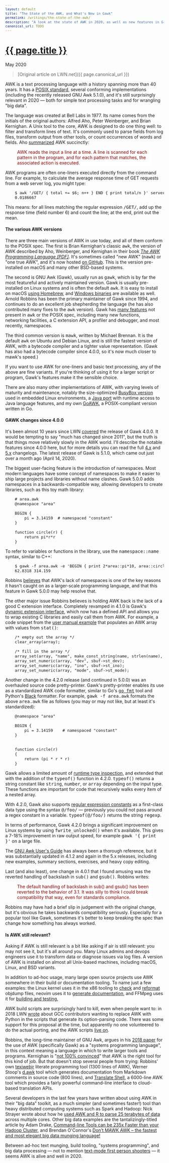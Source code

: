 ```yaml
---
layout: default
title: "The State of the AWK, and What's New in Gawk"
permalink: /writings/the-state-of-the-awk/
description: "A look at the state of AWK in 2020, as well as new features in Gawk 5.1.0 (since 4.0.0)."
canonical_url: TODO
---
```

<h1><a href="{{ page.permalink }}">{{ page.title }}</a></h1>
<p class="subtitle">May 2020</p>

> [Original article on LWN.net]({{ page.canonical_url }})

<style>
DIV.BigQuote {
    font-style: normal;
    font-weight: normal;
    color: darkred;
    background-color: white;
    margin-left: 1cm;
    margin-right: 1cm;
}
pre {
    font-size: 90%;
}
</style>


<p>AWK is a text processing language with a history spanning more than 40 years. It has a <a href="https://pubs.opengroup.org/onlinepubs/9699919799/utilities/awk.html">POSIX standard</a>, several conforming implementations (including the recently released GNU Awk 5.1.0), and it's still surprisingly relevant in 2020 &mdash; both for simple text processing tasks and for wrangling "big data".</p>

<p>The language was created at Bell Labs in 1977. Its name comes from the initials of the original authors: Alfred Aho, Peter Weinberger, and Brian Kernighan. A Unix tool to the core, AWK is designed to do one thing well: to filter and transform lines of text. It's commonly used to parse fields from log files, transform output from other tools, or count occurrences of words and fields. Aho <a href="https://www.computerworld.com/article/2535126/the-a-z-of-programming-languages--awk.html">summarized</a> AWK succinctly:</p>

<div class="BigQuote">
<p>AWK reads the input a line at a time. A line is scanned for each pattern in the program, and for each pattern that matches, the associated action is executed.</p>
</div>

<p>AWK programs are often one-liners executed directly from the command line. For example, to calculate the average response time of GET requests from a web server log, you might type:</p>

<pre>
    $ awk '/GET/ { total += $6; n++ } END { print total/n }' server.log 
    0.0186667
</pre>

<p>This means: for all lines matching the regular expression <tt>/GET/</tt>, add up the response time (field number 6) and count the line; at the end, print out the mean.</p>


<h4>The various AWK versions</h4>

<p>There are three main versions of AWK in use today, and all of them conform to the POSIX spec. The first is Brian Kernighan's classic <tt>awk</tt>, the version of AWK described by Aho, Weinberger, and Kernighan in their book <a href="https://ia802309.us.archive.org/25/items/pdfy-MgN0H1joIoDVoIC7/The_AWK_Programming_Language.pdf"><i>The AWK Programming Language [PDF]</i></a>. It's sometimes called "new AWK" (<tt>nawk</tt>) or "one true AWK", and it's now hosted <a href="https://github.com/onetrueawk/awk">on GitHub</a>. This is the version pre-installed on macOS and many other BSD-based systems.</p>

<p>The second is GNU Awk (Gawk), usually run as <tt>gawk</tt>, which is by far the most featureful and actively maintained version. Gawk is usually pre-installed on Linux systems and is often the default <tt>awk</tt>. It is easy to install on macOS <a href="https://formulae.brew.sh/formula/gawk">using Homebrew</a>, and <a href="https://sourceforge.net/projects/ezwinports/">Windows binaries</a> are available as well. Arnold Robbins has been the primary maintainer of Gawk since 1994, and continues to do an excellent job shepherding the language (he has also contributed many fixes to the <tt>awk</tt> version). Gawk has <a href="https://www.gnu.org/software/gawk/manual/html_node/Feature-History.html">many features</a> not present in <tt>awk</tt> or the POSIX spec, including many new functions, networking facilities, a C extension API, a profiler and debugger, and most recently, namespaces.</p>

<p>The third common version is <tt>mawk</tt>, written by Michael Brennan. It is the default <tt>awk</tt> on Ubuntu and Debian Linux, and is still the fastest version of AWK, with a bytecode compiler and a tighter value representation. (Gawk has also had a bytecode compiler since 4.0.0, so it's now much closer to mawk's speed.)</p>

<p>If you want to use AWK for one-liners and basic text processing, any of the above are fine variants. If you're thinking of using it for a larger script or program, Gawk's features make it the sensible choice.</p>

<p>There are also many other implementations of AWK, with varying levels of maturity and maintenance, notably the size-optimized <a href="https://git.busybox.net/busybox/tree/editors/awk.c">BusyBox version</a> used in embedded Linux environments, a <a href="http://jawk.sourceforge.net/">Java port</a> with runtime access to Java language features, and my own <a href="https://github.com/benhoyt/goawk">GoAWK</a>, a POSIX-compliant version written in Go.</p>


<h4>GAWK changes since 4.0.0</h4>

<p>It's been almost 10 years since LWN <a href="https://lwn.net/Articles/450631/">covered</a> the release of Gawk 4.0.0. It would be tempting to say "much has changed since 2011", but the truth is that things move relatively slowly in the AWK world. I'll describe the notable features since 4.0.0 here, but for more details you can read the full <a href="http://git.savannah.gnu.org/cgit/gawk.git/tree/NEWS.1">4.x</a> and <a href="http://git.savannah.gnu.org/cgit/gawk.git/tree/NEWS">5.x</a> changelogs. The latest release of Gawk is 5.1.0, which came out just over a month ago (April 14, 2020).</p>

<p>The biggest user-facing feature is the introduction of namespaces. Most modern languages have some concept of namespaces to make it easier to ship large projects and libraries without name clashes. Gawk 5.0.0 adds namespaces in a backwards-compatible way, allowing developers to create libraries, such as this toy math library:</p>

<pre>
    # area.awk
    @namespace "area"

    BEGIN {
        pi = 3.14159  # namespaced "constant"
    }

    function circle(r) {
        return pi*r*r
    }
</pre>

<p>To refer to variables or functions in the library, use the <tt>namespace::name</tt> syntax, similar to C++:</p>

<pre>
    $ gawk -f area.awk -e 'BEGIN { print 2*area::pi*10, area::circle(10) }'
    62.8318 314.159
</pre>

<p>Robbins <a href="http://www.skeeve.com/awk-sys-prog.html#Key-Reasons-Why-Other-Languages-Have-Gained-Popularity">believes</a> that AWK's lack of namespaces is one of the key reasons it hasn't caught on as a larger-scale programming language, and that this feature in Gawk 5.0.0 may help resolve that.</p>

<p>The other major issue Robbins believes is holding AWK back is the lack of a good C extension interface. Completely revamped in 4.1.0 is Gawk's <a href="https://www.gnu.org/software/gawk/manual/html_node/Dynamic-Extensions.html">dynamic extension interface</a>, which now has a defined API and allows you to wrap existing C libraries and easily call them from AWK. For example, a code snippet from the <a href="https://www.gnu.org/software/gawk/manual/html_node/Internal-File-Ops.html">user manual example</a> that populates an AWK array with values from <tt>stat()</tt>:</p>

<pre>
    /* empty out the array */
    clear_array(array);

    /* fill in the array */
    array_set(array, "name", make_const_string(name, strlen(name), &tmp));
    array_set_numeric(array, "dev", sbuf->st_dev);
    array_set_numeric(array, "ino", sbuf->st_ino);
    array_set_numeric(array, "mode", sbuf->st_mode);
</pre>

<p>Another change in the 4.2.0 release (and continued in 5.0.0) was an overhauled source code pretty-printer. Gawk's pretty-printer enables its use as a standardized AWK code formatter, similar to Go's <a href="https://golang.org/cmd/gofmt/"><tt>go fmt</tt></a> tool and Python's <a href="https://github.com/psf/black">Black</a> formatter. For example, <tt>gawk -f area.awk</tt> formats the above <tt>area.awk</tt> file as follows (you may or may not like, but at least it's standardized):</p>

<pre>
    @namespace "area"

    BEGIN {
        pi = 3.14159    # namespaced "constant"
    }


    function circle(r)
    {
        return (pi * r * r)
    }
</pre>

<p>Gawk allows a limited amount of <a href="https://www.gnu.org/software/gawk/manual/html_node/Type-Functions.html">runtime type inspection</a>, and extended that with the addition of the <tt>typeof()</tt> function in 4.2.0. <tt>typeof()</tt> returns a string constant like <tt>string</tt>, <tt>number</tt>, or <tt>array</tt> depending on the input type. These functions are important for code that recursively walks every item of a nested array.</p>

<p>With 4.2.0, Gawk also supports <a href="https://www.gnu.org/software/gawk/manual/html_node/Strong-Regexp-Constants.html">regular expression constants</a> as a first-class data type using the syntax <tt>@/foo/</tt> &mdash; previously you could not pass around a regex constant in a variable. <tt>typeof(@/foo/)</tt> returns the string <tt>regexp</tt>.</p>

<p>In terms of performance, Gawk 4.2.0 brings a significant improvement on Linux systems by using <tt>fwrite_unlocked()</tt> when it's available. This gives a 7-18% improvement in raw output speed, for example <tt>gawk '{ print }'</tt> on a large file.</p>

<p>The <a href="https://www.gnu.org/software/gawk/manual/gawk.html">GNU Awk User's Guide</a> has always been a thorough reference, but it was substantially updated in 4.1.2 and again in the 5.x releases, including new examples, summary sections, exercises, and heavy copy editing.</p>

<p>Last (and also least), one change in 4.0.1 that I found amusing was the reverted handling of backslash in <tt>sub()</tt> and <tt>gsub()</tt>. Robbins writes:</p>

<div class="BigQuote">
<p>The default handling of backslash in sub() and gsub() has been reverted to
the behavior of 3.1. It was silly to think I could break compatibility that
way, even for standards compliance.</p>
</div>

<p>Robbins may have had a brief slip in judgement with the original change, but it's obvious he takes backwards compatibility seriously. Especially for a popular tool like Gawk, sometimes it's better to keep breaking the spec than change how something has always worked.</p>


<h4>Is AWK still relevant?</h4>

<p>Asking if AWK is still relevant is a bit like asking if air is still relevant: you may not see it, but it's all around you. Many Linux admins and devops engineers use it to transform data or diagnose issues via log files. A version of AWK is installed on almost all Unix-based machines, including macOS, Linux, and BSD variants.</p>

<p>In addition to ad-hoc usage, many large open source projects use AWK somewhere in their build or documentation tooling. To name just a few examples: the Linux kernel uses it in the x86 tooling to <a href="https://github.com/torvalds/linux/blob/b9bbe6ed63b2b9f2c9ee5cbd0f2c946a2723f4ce/arch/x86/tools/chkobjdump.awk">check</a> and <a href="https://github.com/torvalds/linux/blob/b9bbe6ed63b2b9f2c9ee5cbd0f2c946a2723f4ce/arch/x86/tools/objdump_reformat.awk">reformat</a> objdump files, neovim uses it to <a href="https://github.com/neovim/neovim/blob/a91ce497b4f4d6c68e3009e5219d6b2ae0f63f7f/runtime/doc/makehtml.awk">generate documentation</a>, and FFMpeg uses it for <a href="https://github.com/FFmpeg/FFmpeg/search?q=awk">building and testing.</a></p>

<p>AWK build scripts are surprisingly hard to kill, even when people want to: in 2018 LWN <a href="https://lwn.net/Articles/760702/">wrote</a> about GCC contributors wanting to replace AWK with Python in the scripts that generate its option-parsing code. There was some support for this proposal at the time, but apparently no one volunteered to do the actual porting, and the AWK scripts <a href="https://github.com/gcc-mirror/gcc/blob/03d549090e3551eb3c4a41a5d63a76cff7112c7b/gcc/opt-functions.awk">live on</a>.</p>

<p>Robbins, the long-time maintainer of GNU Awk, argues in his <a href="http://www.skeeve.com/awk-sys-prog.html">2018 paper</a> for the use of AWK (specifically Gawk) as a "systems programming language", in this context meaning a language in which to write larger tools and programs. Kernighan is "<a href="http://www.skeeve.com/awk-sys-prog.html#Counterpoints">not 100% convinced</a>" that AWK is the right tool for this kind of job. But that doesn't stop several people from trying: Robbins' own <a href="https://github.com/arnoldrobbins/texiwebjr">texiwebjr</a> literate programming tool (1300 lines of AWK), Werner Stoop's <a href="https://github.com/wernsey/d.awk">d.awk</a> tool which generates documentation from Markdown comments in source code (800 lines), and <a href="https://github.com/soimort/translate-shell">Translate Shell</a>, a 6000-line AWK tool which provides a fairly powerful command-line interface to cloud-based translation APIs.</p>

<p>Several developers in the last few years have written about using AWK in their "big data" toolkit, as a much simpler (and sometimes faster!) tool than heavy distributed computing systems such as Spark and Hadoop: Nick Strayer wrote about how he <a href="https://livefreeordichotomize.com/2019/06/04/using_awk_and_r_to_parse_25tb/">used AWK and R to parse 25 terabytes of data</a> across multiple cores. Other big data examples are the tantalizingly-titled article by Adam Drake, <a href="https://adamdrake.com/command-line-tools-can-be-235x-faster-than-your-hadoop-cluster.html">Command-line Tools can be 235x Faster than your Hadoop Cluster</a>, and Brendan O'Connor's <a href="https://brenocon.com/blog/2009/09/dont-mawk-awk-the-fastest-and-most-elegant-big-data-munging-language/">Don’t MAWK AWK – the fastest and most elegant big data munging language!</a></p>

<p>Between ad-hoc text munging, build tooling, "systems programming", and big data processing &mdash; not to mention <a href="https://github.com/TheMozg/awk-raycaster">text-mode first person shooters</a> &mdash; it seems AWK is alive and well in 2020.</p>
